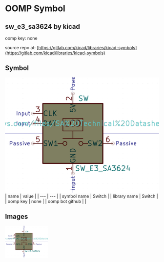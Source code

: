 # OOMP Symbol  
## sw_e3_sa3624  by kicad  
  
oomp key: none  
  
source repo at: [https://gitlab.com/kicad/libraries/kicad-symbols](https://gitlab.com/kicad/libraries/kicad-symbols)  
## Symbol  
  
[![working.png](working_600.png)](working.png)  
| name | value | 
| --- | --- | 
| symbol name | Switch | 
| library name | Switch | 
| oomp key | none | 
| oomp bot github |  | 
## Images  
  
[![working.png](working_140.png)](working.png)  
